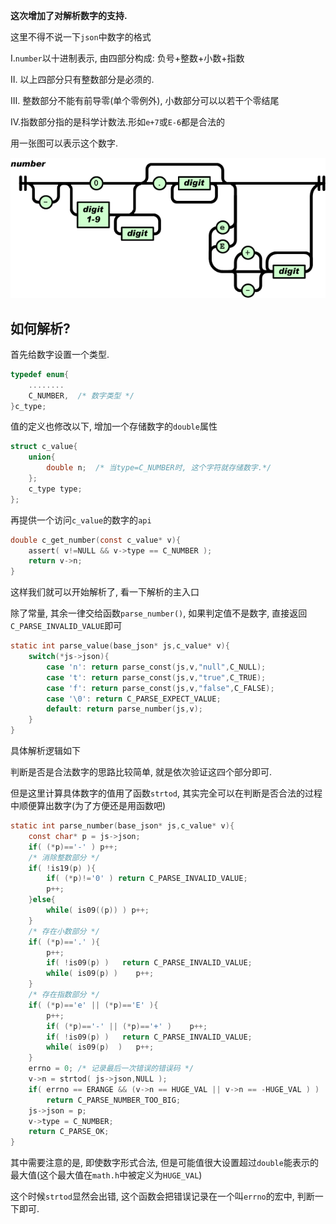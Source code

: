 **这次增加了对解析数字的支持.**

这里不得不说一下```json```中数字的格式

Ⅰ.```number```以十进制表示, 由四部分构成: 负号+整数+小数+指数

Ⅱ. 以上四部分只有整数部分是必须的.

Ⅲ. 整数部分不能有前导零(单个零例外), 小数部分可以以若干个零结尾

Ⅳ.指数部分指的是科学计数法.形如```e+7```或```E-6```都是合法的

用一张图可以表示这个数字.

![number](https://github.com/miloyip/json-tutorial/raw/master/tutorial02/images/number.png)

## 如何解析?

首先给数字设置一个类型.

```c
typedef enum{
    ........
    C_NUMBER,  /* 数字类型 */
}c_type;
```

值的定义也修改以下, 增加一个存储数字的```double```属性

```c
struct c_value{
    union{
        double n;  /* 当type=C_NUMBER时, 这个字符就存储数字.*/
    };
    c_type type;
};
```

再提供一个访问```c_value```的数字的```api```

```c
double c_get_number(const c_value* v){
    assert( v!=NULL && v->type == C_NUMBER );
    return v->n;
}
```



这样我们就可以开始解析了, 看一下解析的主入口

除了常量, 其余一律交给函数```parse_number()```, 如果判定值不是数字, 直接返回```C_PARSE_INVALID_VALUE```即可 

```c
static int parse_value(base_json* js,c_value* v){
    switch(*js->json){
        case 'n': return parse_const(js,v,"null",C_NULL);
        case 't': return parse_const(js,v,"true",C_TRUE);
        case 'f': return parse_const(js,v,"false",C_FALSE);
        case '\0': return C_PARSE_EXPECT_VALUE;
        default: return parse_number(js,v);
    }
}
```

具体解析逻辑如下

判断是否是合法数字的思路比较简单, 就是依次验证这四个部分即可.

但是这里计算具体数字的值用了函数```strtod```, 其实完全可以在判断是否合法的过程中顺便算出数字(为了方便还是用函数吧)

```c
static int parse_number(base_json* js,c_value* v){
    const char* p = js->json;
    if( (*p)=='-' ) p++;
    /* 消除整数部分 */
    if( !is19(p) ){
        if( (*p)!='0' ) return C_PARSE_INVALID_VALUE;
        p++;
    }else{
        while( is09((p)) ) p++;
    }
    /* 存在小数部分 */
    if( (*p)=='.' ){
        p++;
        if( !is09(p) )   return C_PARSE_INVALID_VALUE;
        while( is09(p) )    p++;
    }
    /* 存在指数部分 */
    if( (*p)=='e' || (*p)=='E' ){
        p++;
        if( (*p)=='-' || (*p)=='+' )    p++;
        if( !is09(p) )   return C_PARSE_INVALID_VALUE;
        while( is09(p)  )   p++;
    }
    errno = 0; /* 记录最后一次错误的错误码 */
    v->n = strtod( js->json,NULL );
    if( errno == ERANGE && (v->n == HUGE_VAL || v->n == -HUGE_VAL ) )
        return C_PARSE_NUMBER_TOO_BIG;
    js->json = p;
    v->type = C_NUMBER;
    return C_PARSE_OK;
}
```

其中需要注意的是, 即使数字形式合法, 但是可能值很大设置超过```double```能表示的最大值(这个最大值在```math.h```中被定义为```HUGE_VAL```)

这个时候```strtod```显然会出错, 这个函数会把错误记录在一个叫```errno```的宏中, 判断一下即可.